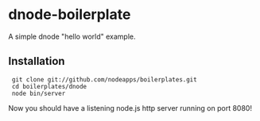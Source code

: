 # dnode-boilerplate

A simple dnode "hello world" example.

## Installation

     git clone git://github.com/nodeapps/boilerplates.git
     cd boilerplates/dnode
     node bin/server

Now you should have a listening node.js http server running on port 8080!
